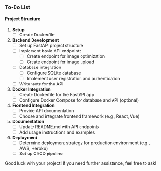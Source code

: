 ### To-Do List

#### Project Structure

1. **Setup**
   - [ ] Create Dockerfile

2. **Backend Development**
   - [ ] Set up FastAPI project structure
   - [ ] Implement basic API endpoints
     - [ ] Create endpoint for image optimization
     - [ ] Create endpoint for image upload
   - [ ] Database integration
     - [ ] Configure SQLite database
     - [ ] Implement user registration and authentication
   - [ ] Write tests for the API

3. **Docker Integration**
   - [ ] Create Dockerfile for the FastAPI app
   - [ ] Configure Docker Compose for database and API (optional)

4. **Frontend Integration**
   - [ ] Provide API documentation
   - [ ] Choose and integrate frontend framework (e.g., React, Vue)

5. **Documentation**
   - [ ] Update README.md with API endpoints
   - [ ] Add usage instructions and examples

6. **Deployment**
   - [ ] Determine deployment strategy for production environment (e.g., AWS, Heroku)
   - [ ] Set up CI/CD pipeline

Good luck with your project! If you need further assistance, feel free to ask!
